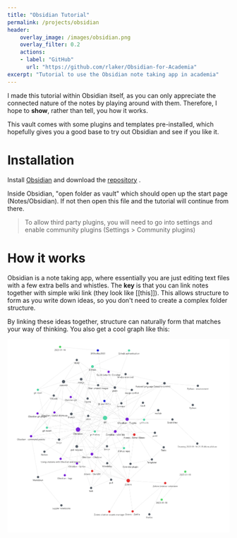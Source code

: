 ```yaml
---
title: "Obsidian Tutorial"
permalink: /projects/obsidian
header:
    overlay_image: /images/obsidian.png
    overlay_filter: 0.2
    actions:
    - label: "GitHub"
      url: "https://github.com/rlaker/Obsidian-for-Academia"
excerpt: "Tutorial to use the Obsidian note taking app in academia"
---
```


I made this tutorial within Obsidian itself, as you can only appreciate the connected nature of the notes by playing around with them. Therefore, I hope to **show**, rather than tell, you how it works. 

This vault comes with some plugins and templates pre-installed, which hopefully gives you a good base to try out Obsidian and see if you like it.

# Installation

Install [Obsidian](https://obsidian.md/) and download the [repository](https://github.com/rlaker/Obsidian-for-Academia) <i class="fab fa-github"></i>.

Inside Obsidian, "open folder as vault" which should open up the start page (Notes/Obsidian). If not then open this file and the tutorial will continue from there.

> To allow third party plugins, you will need to go into settings and enable community plugins (Settings > Community plugins)

# How it works

Obsidian is a note taking app, where essentially you are just editing text files with a few extra bells and whistles. The **key** is that you can link notes together with simple wiki link (they look like [[this]]). This allows structure to form as you write down ideas, so you don't need to create a complex folder structure.

By linking these ideas together, structure can naturally form that matches your way of thinking. You also get a cool graph like this:

![image](/images/obsidian.png)